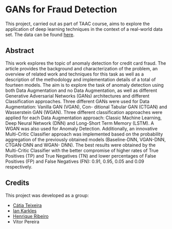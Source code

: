 # GANs for Fraud Detection
This project, carried out as part of TAAC course, aims to  explore the application of deep learning techniques in the context of a real-world data set. The data can be found [here](https://www.kaggle.com/datasets/mlg-ulb/creditcardfraud).

## Abstract
This work explores the topic of anomaly detection for credit card fraud. The article provides the background and characterization of the problem, an overview of related work and techniques for this task as well as a description of the methodology and implementation details of a total of fourteen models. The aim is to explore the task of anomaly detection using both Data Augmentation and no Data Augmentation, as well as different Generative Adversarial Networks (GANs) architectures and different Classification approaches. Three different GANs were used for Data Augmentation: Vanilla GAN (VGAN), Con- ditional Tabular GAN (CTGAN) and Wasserstein GAN (WGAN). Three different classification approaches were applied for each Data Augmentation approach: Classic Machine Learning, Deep Neural Network (DNN) and Long-Short Term Memory (LSTM). A WGAN was also used for Anomaly Detection. Additionally, an innovative Multi-Critic Classifier approach was implemented based on the probability aggregation of the previously obtained models (Baseline-DNN, VGAN-DNN, CTGAN-DNN and WGAN- DNN). The best results were obtained by the Multi-Critic Classifier with the better compromise of higher rates of True Positives (TP) and True Negatives (TN) and lower percentages of False Positives (FP) and False Negatives (FN): 0.91, 0.95, 0.05 and 0.09 respectively.

## Credits
This project was developed as a group:
- [Cátia Teixeira](https://github.com/crdsteixeira)
- [Ian Karkles](https://github.com/iankarkles)
- [Henrique Ribeiro](https://github.com/henriquebr31)
- Vitor Pereira
